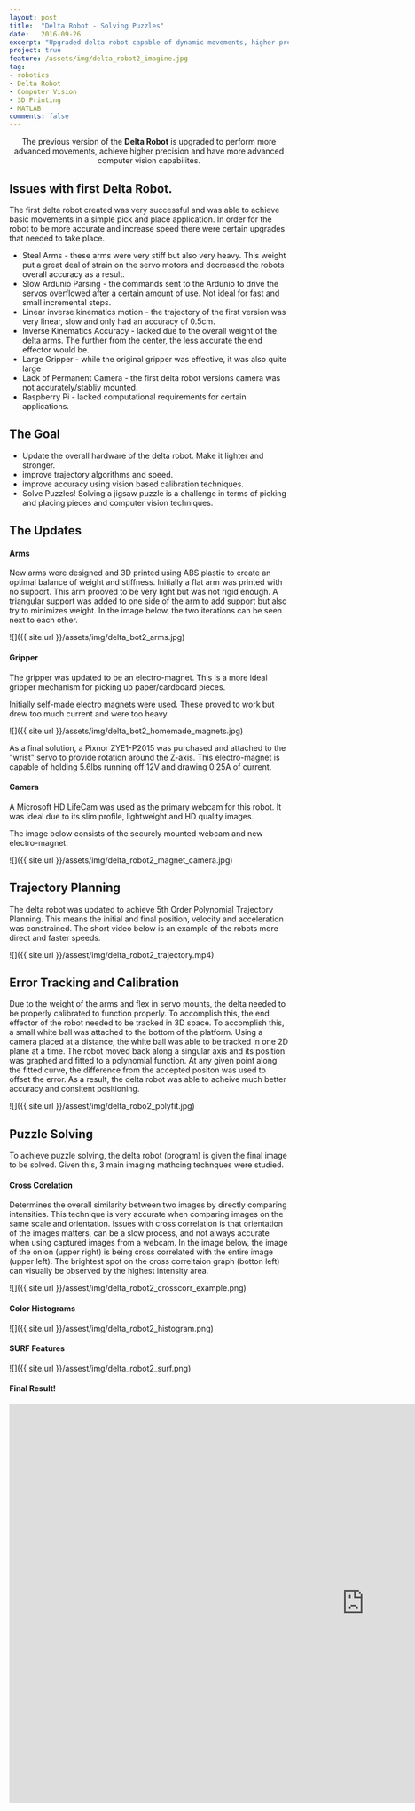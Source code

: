 ```yaml
---
layout: post
title:  "Delta Robot - Solving Puzzles"
date:   2016-09-26
excerpt: "Upgraded delta robot capable of dynamic movements, higher precison and enhanced computer vision capabilities"
project: true
feature: /assets/img/delta_robot2_imagine.jpg
tag:
- robotics 
- Delta Robot
- Computer Vision
- 3D Printing
- MATLAB
comments: false
---
```

    
<center>The previous version of the <b>Delta Robot</b> is upgraded to perform more advanced movements, achieve higher precision and have more advanced computer vision capabilites.</center>
     
## Issues with first Delta Robot.
The first delta robot created was very successful and was able to achieve basic movements in a simple pick and place application. In order for the robot to be more accurate and increase speed there were certain upgrades that needed to take place. 


- Steal Arms - these arms were very stiff but also very heavy. This weight put a great deal of strain on the servo motors and decreased the robots overall accuracy as a result. 
- Slow Ardunio Parsing - the commands sent to the Ardunio to drive the servos overflowed after a certain amount of use. Not ideal for fast and small incremental steps.
- Linear inverse kinematics motion - the trajectory of the first version was very linear, slow and only had an accuracy of 0.5cm. 
- Inverse Kinematics Accuracy - lacked due to the overall weight of the delta arms. The further from the center, the less accurate the end effector would be. 
- Large Gripper - while the original gripper was effective, it was also quite large
- Lack of Permanent Camera - the first delta robot versions camera was not accurately/stabliy mounted. 
- Raspberry Pi - lacked computational requirements for certain applications.

## The Goal

- Update the overall hardware of the delta robot. Make it lighter and stronger. 
- improve trajectory algorithms and speed. 
- improve accuracy using vision based calibration techniques.
- Solve Puzzles! Solving a jigsaw puzzle is a challenge in terms of picking and placing pieces and computer vision techniques. 


## The Updates

#### Arms
New arms were designed and 3D printed using ABS plastic to create an optimal balance of weight and stiffness. Initially a flat arm was printed with no support. This arm prooved to be very light but was not rigid enough. A triangular support was added to one side of the arm to add support but also try to minimizes weight. In the image below, the two iterations can be seen next to each other. 

![]({{ site.url }}/assets/img/delta_bot2_arms.jpg)

#### Gripper
The gripper was updated to be an electro-magnet. This is a more ideal gripper mechanism for picking up paper/cardboard pieces. 

Initially self-made electro magnets were used. These proved to work but drew too much current and were too heavy. 

![]({{ site.url }}/assets/img/delta_bot2_homemade_magnets.jpg)

As a final solution, a Pixnor ZYE1-P2015 was purchased and attached to the "wrist" servo to provide rotation around the Z-axis. This electro-magnet is capable of holding 5.6lbs running off 12V and drawing 0.25A of current. 

#### Camera
A Microsoft HD LifeCam was used as the primary webcam for this robot. It was ideal due to its slim profile, lightweight and HD quality images. 

The image below consists of the securely mounted webcam and new electro-magnet. 

![]({{ site.url }}/assets/img/delta_robot2_magnet_camera.jpg)


## Trajectory Planning
The delta robot was updated to achieve 5th Order Polynomial Trajectory Planning. This means the initial and final position, velocity and acceleration was constrained. The short video below is an example of the robots more direct and faster speeds. 

![]({{ site.url }}/assest/img/delta_robot2_trajectory.mp4)

## Error Tracking and Calibration

Due to the weight of the arms and flex in servo mounts, the delta needed to be properly calibrated to function properly. To accomplish this, the end effector of the robot needed to be tracked in 3D space. To accomplish this, a small white ball was attached to the bottom of the platform. Using a camera placed at a distance, the white ball was able to be tracked in one 2D plane at a time. The robot moved back along a singular axis and its position was graphed and fitted to a polynomial function. At any given point along the fitted curve, the difference from the accepted positon was used to offset the error. As a result, the delta robot was able to acheive much better accuracy and consitent positioning. 

![]({{ site.url }}/assest/img/delta_robo2_polyfit.jpg)

## Puzzle Solving

To achieve puzzle solving, the delta robot (program) is given the final image to be solved. Given this, 3 main imaging mathcing technques were studied. 

#### Cross Corelation
Determines the overall similarity between two images by directly comparing intensities. This technique is very accurate when comparing images on the same scale and orientation. Issues with cross correlation is that orientation of the images matters, can be a slow process, and not always accurate when using captured images from a webcam. In the image below, the image of the onion (upper right) is being cross correlated with the entire image (upper left). The brightest spot on the cross correltaion graph (botton left) can visually be observed by the highest intensity area. 

![]({{ site.url }}/assest/img/delta_robot2_crosscorr_example.png)

#### Color Histograms

![]({{ site.url }}/assest/img/delta_robot2_histogram.png)

#### SURF Features

![]({{ site.url }}/assest/img/delta_robot2_surf.png)


#### Final Result!

<iframe width="1280" height="720" src="https://www.youtube.com/embed/8epwWJ3fdko?rel=0" frameborder="0" allowfullscreen></iframe>

